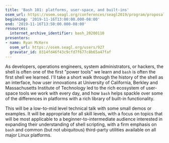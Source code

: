 ```yaml
---
title: 'Bash 101: platforms, user-space, and built-ins'
osem_url: https://osem.seagl.org/conferences/seagl2019/program/proposals/695
beginning: '2019-11-16T13:00:00.000-08:00'
end: '2019-11-16T13:50:00.000-08:00'
resources:
  internet_archive_identifier: bash_20200110
presenters:
- name: Ryan McKern
  osem_url: https://osem.seagl.org/users/927
  gravatar_id: 0314fd46f43c9cfd7f677c8b65a47faf
---
```


As developers, operations engineers, system administrators, or hackers, the shell is often one of the first "power tools" we learn and `bash` is often the first shell we learned. I'll take a short walk through the history of the shell as an interface, how user innovations at University of California, Berkley and Massachusetts Institute of Technology led to the rich ecosystem of user-space tools we work with every day, and how `bash` helps spackle over some of the differences in platforms with a rich library of built-in functionality.

This will be a low-to-mid level technical talk with some small demos or examples. It will be appropriate for all skill levels, with a focus on topics that will be most applicable to a beginner-to-intermediate audience interested in expanding their understanding of shell scripting, with a firm emphasis on `bash` and common (but not ubiquitous) third-party utilities available on all major Linux platforms.

